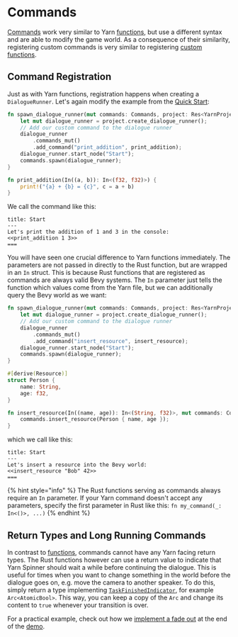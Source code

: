 # Commands

[Commands](../../write-yarn-scripts/syntax-basics/commands.md) work very similar to Yarn [functions](creating-functions.md), but use a different syntax and are able to modify the game world. As a consequence of their similarity, registering custom commands is very similar to registering [custom functions](creating-functions.md).

## Command Registration

Just as with Yarn functions, registration happens when creating a `DialogueRunner`. Let's again modify the example from the [Quick Start](../quick-start.md):

```rust
fn spawn_dialogue_runner(mut commands: Commands, project: Res<YarnProject>) {
    let mut dialogue_runner = project.create_dialogue_runner();
    // Add our custom command to the dialogue runner
    dialogue_runner
        .commands_mut()
        .add_command("print_addition", print_addition);
    dialogue_runner.start_node("Start");
    commands.spawn(dialogue_runner);
}

fn print_addition(In((a, b)): In<(f32, f32)>) {
    print!("{a} + {b} = {c}", c = a + b)
}
```

We call the command like this:

```
title: Start
---
Let's print the addition of 1 and 3 in the console:
<<print_addition 1 3>>
===
```

You will have seen one crucial difference to Yarn functions immediately. The parameters are not passed in directly to the Rust function, but are wrapped in an `In` struct. This is because Rust functions that are registered as commands are always valid Bevy systems. The `In` parameter just tells the function which values come from the Yarn file, but we can additionally query the Bevy world as we want:

```rust
fn spawn_dialogue_runner(mut commands: Commands, project: Res<YarnProject>) {
    let mut dialogue_runner = project.create_dialogue_runner();
    // Add our custom command to the dialogue runner
    dialogue_runner
        .commands_mut()
        .add_command("insert_resource", insert_resource);
    dialogue_runner.start_node("Start");
    commands.spawn(dialogue_runner);
}

#[derive(Resource)]
struct Person {
    name: String,
    age: f32,
}

fn insert_resource(In((name, age)): In<(String, f32)>, mut commands: Commands) {
    commands.insert_resource(Person { name, age });
}
```

which we call like this:

```
title: Start
---
Let's insert a resource into the Bevy world:
<<insert_resource "Bob" 42>>
===
```

{% hint style="info" %}
The Rust functions serving as commands always require an `In` parameter. If your Yarn command doesn't accept any parameters, specify the first parameter in Rust like this: `fn my_command(_: In<()>, ...)`
{% endhint %}

## Return Types and Long Running Commands

In contrast to [functions](creating-functions.md), commands cannot have any Yarn facing return types. The Rust functions however can use a return value to indicate that Yarn Spinner should wait a while before continuing the dialogue. This is useful for times when you want to change something in the world before the dialogue goes on, e.g. move the camera to another speaker. To do this, simply return a type implementing [`TaskFinishedIndicator`](https://docs.rs/bevy_yarnspinner/latest/bevy_yarnspinner/trait.TaskFinishedIndicator.html), for example `Arc<AtomicBool>`. This way, you can keep a copy of the `Arc` and change its content to `true` whenever your transition is over.

For a practical example, check out how we [implement a fade out](https://github.com/YarnSpinnerTool/YarnSpinner-Rust/blob/main/demo/src/yarnspinner_integration.rs#L114) at the end of the [demo](https://janhohenheim.itch.io/yarnspinner-rust-demo).
